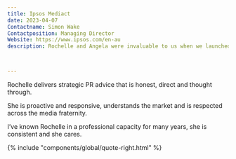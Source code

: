 ```yaml
---
title: Ipsos Mediact
date: 2023-04-07
Contactname: Simon Wake
Contactposition: Managing Director
Website: https://www.ipsos.com/en-au
description: Rochelle and Angela were invaluable to us when we launched our digital asset storage and management platform VisionVault.



---
```

Rochelle delivers strategic PR advice that is honest, direct and thought through.

She is proactive and responsive, understands the market and is respected across the media fraternity.

I’ve known Rochelle in a professional capacity for many years, she is consistent and she cares.<div class="rightfloat">{% include "components/global/quote-right.html" %}</div>


